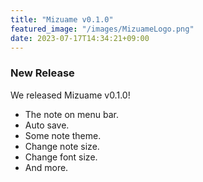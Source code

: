 ```yaml
---
title: "Mizuame v0.1.0"
featured_image: "/images/MizuameLogo.png"
date: 2023-07-17T14:34:21+09:00
---
```

### New Release
We released Mizuame v0.1.0!  

- The note on menu bar.
- Auto save.
- Some note theme.
- Change note size.
- Change font size.
- And more.

